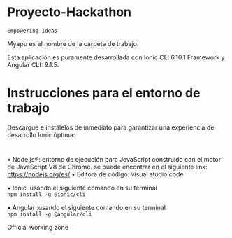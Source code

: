 # Proyecto-Hackathon
   
`Empowering Ideas`

Myapp es el nombre de la carpeta de trabajo.

Esta aplicación es puramente desarrollada con Ionic CLI 6.10.1 Framework y Angular CLI: 9.1.5.

# Instrucciones para el entorno de trabajo 

Descargue e instálelos de inmediato para garantizar una experiencia de desarrollo Ionic óptima:
#
•	Node.js®: entorno de ejecución para JavaScript construido con el motor de JavaScript V8 de Chrome.
        se puede encontrar en el siguiente  link: https://nodejs.org/es/
•	Editora de código: visual studio code

•	Ionic 
    :usando el siguiente comando en su terminal           
	`npm install -g @ionic/cli`


•	Angular 
    :usando el siguiente comando en su terminal           
	`npm install -g @angular/cli`




Official working zone

